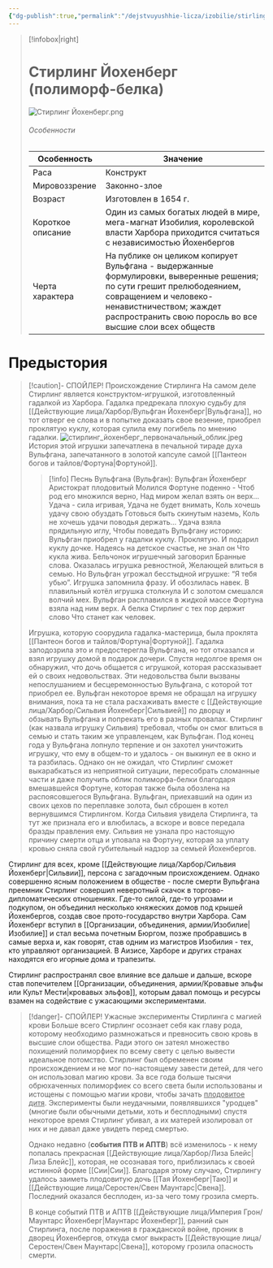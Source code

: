 ```yaml
---
{"dg-publish":true,"permalink":"/dejstvuyushhie-licza/izobilie/stirling-johenberg/","dgPassFrontmatter":true}
---
```


> [!infobox|right]
> # Стирлинг Йохенберг (полиморф-белка)
> ![Стирлинг Йохенберг.png](/img/user/%D0%A1%D1%82%D0%B8%D1%80%D0%BB%D0%B8%D0%BD%D0%B3%20%D0%99%D0%BE%D1%85%D0%B5%D0%BD%D0%B1%D0%B5%D1%80%D0%B3.png)
> ###### Особенности
> | Особенность | Значение |
> | ---- | ---- |
> | Раса | Конструкт|
> | Мировоззрение | Законно-злое |
> | Возраст | Изготовлен в 1654 г.|
> | Короткое описание |Один из самых богатых людей в мире, мега-магнат Изобилия, королевской власти Харбора приходится считаться с независимостью Йохенбергов |
> | Черта характера |На публике он целиком копирует Вульфгана - выдержанные формулировки, выверенные решения; по сути грешит прелюбодеянием, совращением и человеко-ненавистничеством; жаждет распространить свою поросль во все высшие слои всех обществ|

# Предыстория

> [!caution]- СПОЙЛЕР! Происхождение Стирлинга 
> На самом деле Стирлинг является конструктом-игрушкой, изготовленный гадалкой из Харбора. Гадалка предрекала плохую судьбу для [[Действующие лица/Харбор/Вульфган Йохенберг\|Вульфгана]], но тот отверг ее слова и в попытке доказать свое везение, приобрел проклятую куклу, которая сулила ему погибель по мнению гадалки.
> ![стирлинг_йохенберг_первоначальный_облик.jpeg](/img/user/%D1%81%D1%82%D0%B8%D1%80%D0%BB%D0%B8%D0%BD%D0%B3_%D0%B9%D0%BE%D1%85%D0%B5%D0%BD%D0%B1%D0%B5%D1%80%D0%B3_%D0%BF%D0%B5%D1%80%D0%B2%D0%BE%D0%BD%D0%B0%D1%87%D0%B0%D0%BB%D1%8C%D0%BD%D1%8B%D0%B9_%D0%BE%D0%B1%D0%BB%D0%B8%D0%BA.jpeg)
> История этой игрушки запечатлена в печальной тираде духа Вульфгана, запечатанного в золотой капсуле самой [[Пантеон богов и тайлов/Фортуна\|Фортуной]].
> > [!info] Песнь Вульфгана
> (Вульфган): Вульфган Йохенберг 
> Аристократ плодовитый
> Молился Фортуне поденно -
> Чтоб род его множился верно,
> Над миром желал взять он верх...
> Удача - сила игривая,
> Удача не будет внимать,
> Коль хочешь удачу свою обуздать
> Готовься быть скинутым наземь,
> Коль не хочешь удачи поводья держать…
> Удача взяла прядильную иглу,
> Чтобы поведать Вульфгану историю:
> Вульфган приобрел у гадалки куклу.
> Проклятую.
> И подарил куклу дочке.
> Надеясь на детское счастье, не знал он
> Что кукла жива.
> Бельчонок игрушечный заговорил
> Бранные слова.
> Оказалась игрушка ревностной,
> Желающей влиться в семью.
> Но Вульфган угрожал бесстыдной игрушке:
> “Я тебя убью”.
> Игрушка запомнила фразу.
> И обозлилась навек.
> В плавильный котёл игрушка столкнула
> И с золотом смешался волчий мех.
> Вульфган расплавился в жидкой массе
> Фортуна взяла над ним верх.
> А белка Стирлинг с тех пор держит слово
> Что станет как человек.
> 
> Игрушка, которую соорудила гадалка-мастерица, была проклята [[Пантеон богов и тайлов/Фортуна\|Фортуной]]. Гадалка заподозрила это и предостерегла Вульфгана, но тот отказался и взял игрушку домой в подарок дочери. Спустя недолгое время он обнаружил, что дочь общается с игрушкой, которая рассказывает ей о своих недовольствах. Эти недовольства были вызваны непослушанием и бесцеремонностью Вульфгана, с которой тот приобрел ее. Вульфган некоторое время не обращал на игрушку внимания, пока та не стала расхаживать вместе с [[Действующие лица/Харбор/Сильвия Йохенберг\|Сильвией]] по дворцу и обзывать Вульфгана и попрекать его в разных провалах. Стирлинг (как назвала игрушку Сильвия) требовал, чтобы он смог влиться в семью и стать таким же управленцем, как Вульфган. Под конец года у Вульфгана лопнуло терпение и он захотел уничтожить игрушку, что ему в общем-то и удалось - он выкинул ее в окно и та разбилась. Однако он не ожидал, что Стирлинг сможет выкарабкаться из неприятной ситуации, пересобрать сломанные части и даже получить облик полиморфа-белки благодаря вмешавшейся Фортуне, которая также была обозлена на распоясовшегося Вульфгана.
> Вульфган, приехавший на один из своих цехов по переплавке золота, был сброшен в котел вернувшимся Стирлингом.
> Когда Сильвия увидела Стирлинга, та тут же признала его и влюбилась, а вскоре и вовсе передала бразды правления ему.
> Сильвия не узнала про настоящую причину смерти отца и уповала на Фортуну, которая за уплату кровью сняла свой губительный надзор за семьей Йохенбергов.

Стирлинг для всех, кроме [[Действующие лица/Харбор/Сильвия Йохенберг\|Сильвии]], персона с загадочным происхождением. Однако совершенно ясным положением в обществе - после смерти Вульфгана преемник Стирлинг совершил неверотный скачок в торгово-дипломатических отношениях. Где-то силой, где-то угрозами и подкупом, он объединил несколько княжеских домов под крышей Йохенбергов, создав свое прото-государство внутри Харбора. Сам Йохенберг вступил в [[Организации, объединения, армии/Изобилие\|Изобилие]] и стал весьма почетным Бюргом, позже пробравшись в самые верха и, как говорят, став одним из магистров Изобилия - тех, кто управляют организацией. В Аизисе, Харборе и других странах находятся его игорные дома и трапезиты.

Стирлинг распространял свое влияние все дальше и дальше, вскоре став попечителем [[Организации, объединения, армии/Кровавые эльфы или Культ Мести\|кровавых эльфов]], которым давал помощь и ресурсы взамен на содействие с ужасающими экспериментами.

> [!danger]- СПОЙЛЕР! Ужасные эксперименты Стирлинга с магией крови 
>  Больше всего Стирлинг осознает себя как главу рода, которому необходимо размножаться и превносить свою кровь в высшие слои общества. Ради этого он затеял множество похищений полиморфиек по всему свету с целью вывести идеальное потомство. Стирлинг был обременен своим происхождением и не мог по-настоящему завести детей, для чего он использовал магию крови. За все года больше тысячи обрюхаченных полиморфиек со всего света были использованы и истощены с помощью магии крови, чтобы зачать <u>плодовитое дитя</u>. Эксперименты были неудачными, появлявшихся "уродцев" (многие были обычными детьми, хоть и бесплодными) спустя некоторое время Стирлинг убивал, а их матерей изолировал от них и не давал даже увидеть перед смертью.
>  
>  Однако недавно (**события ПТВ и АПТВ**) всё изменилось - к нему попалась прекрасная [[Действующие лица/Харбор/Лиза Блейс\|Лиза Блейс]], которая, не осознавая того, приблизилась к своей истинной форме [[Сии\|Сии]]. Благодаря этому случаю, Стирлингу удалось заиметь плодовитую дочь [[Тая Йохенберг\|Таю]] и [[Действующие лица/Серостен/Свен Маунтарс\|Свена]]. Последний оказался бесплоден, из-за чего тому грозила смерть.
>  
>  В конце событий ПТВ и АПТВ [[Действующие лица/Империя Грон/Маунтарс Йохенберг\|Маунтарс Йохенберг]], ранний сын Стирлинга, после поражения в гражданской войне, проник в дворец Йохенбергов, откуда смог выкрасть [[Действующие лица/Серостен/Свен Маунтарс\|Свена]], которому грозила опасность смерти.

